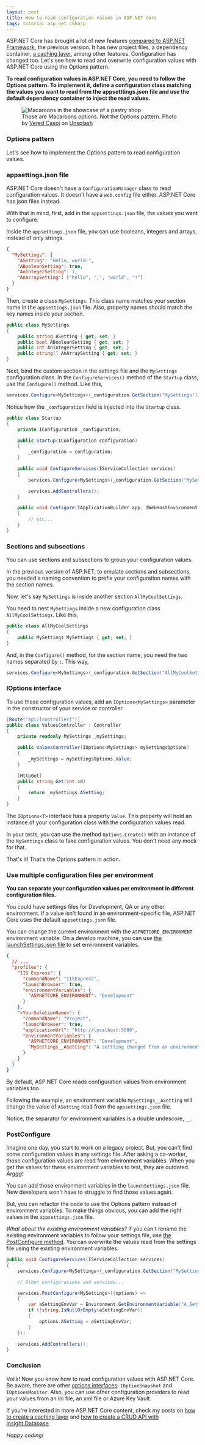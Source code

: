 ```yaml
---
layout: post
title: How to read configuration values in ASP.NET Core
tags: tutorial asp.net csharp
---
```


ASP.NET Core has brought a lot of new features [compared to ASP.NET Framework](https://canro91.github.io/2020/03/23/GuideToNetCore/), the previous version. It has new project files, a dependency container, [a caching layer](https://canro91.github.io/2020/06/29/HowToAddACacheLayer/), among other features. Configuration has changed too. Let's see how to read and overwrite configuration values with ASP.NET Core using the Options pattern.

**To read configuration values in ASP.NET Core, you need to follow the Options pattern. To implement it, define a configuration class matching the values you want to read from the appsetttings.json file and use the default dependency container to inject the read values.**

<figure>
<img src="https://images.unsplash.com/photo-1589210212007-20415bd621b1?ixlib=rb-1.2.1&q=80&fm=jpg&crop=entropy&cs=tinysrgb&w=800&h=400&fit=crop" alt="Macaroons in the showcase of a pastry shop" />

<figcaption>Those are Macaroons options. Not the Options pattern. <span>Photo by <a href="https://unsplash.com/@veredcc?utm_source=unsplash&amp;utm_medium=referral&amp;utm_content=creditCopyText">Vered Caspi</a> on <a href="https://unsplash.com/s/photos/choices?utm_source=unsplash&amp;utm_medium=referral&amp;utm_content=creditCopyText">Unsplash</a></span></figcaption>
</figure>

### Options pattern

Let's see how to implement the Options pattern to read configuration values.

### appsettings.json file

ASP.NET Core doesn't have a `ConfigurationManager` class to read configuration values. It doesn't have a `web.config` file either. ASP.NET Core has json files instead.

With that in mind, first, add in the `appsettings.json` file, the values you want to configure.

Inside the `appsettings.json` file, you can use booleans, integers and arrays, instead of only strings.

```json
{
  "MySettings": {
    "ASetting": "Hello, world!",
    "ABooleanSetting": true,
    "AnIntegerSetting": 1,
    "AnArraySetting": ["hello", ",", "world", "!"]
  }
}
```

Then, create a class `MySettings`. This class name matches your section name in the `appsettings.json` file. Also, property names should match the key names inside your section.

```csharp
public class MySettings
{
    public string ASetting { get; set; }
    public bool ABooleanSetting { get; set; }
    public int AnIntegerSetting { get; set; }
    public string[] AnArraySetting { get; set; }
}
```

Next, bind the custom section in the settings file and the `MySettings` configuration class. In the `ConfigureServices()` method of the `Startup` class, use the `Configure()` method. Like this, 

```csharp
services.Configure<MySettings>(_configuration.GetSection("MySettings"));
```

Notice how the `_configuration` field is injected into the `Startup` class.

```csharp
public class Startup
{
    private IConfiguration _configuration;

    public Startup(IConfiguration configuration)
    {
        _configuration = configuration;
    }

    public void ConfigureServices(IServiceCollection services)
    {
        services.Configure<MySettings>(_configuration.GetSection("MySettings"));

        services.AddControllers();
    }

    public void Configure(IApplicationBuilder app, IWebHostEnvironment env)
    {
        // etc...
    }
}
```

### Sections and subsections

You can use sections and subsections to group your configuration values.

In the previous version of ASP.NET, to emulate sections and subsections, you needed a naming convention to prefix your configuration names with the section names.

Now, let's say `MySettings` is inside another section `AllMyCoolSettings`.

You need to nest `MySettings` inside a new configuration class `AllMyCoolSettings`. Like this,

```csharp
public class AllMyCoolSettings
{
    public MySettings MySettings { get; set; }
}
```

And, in the `Configure()` method, for the section name, you need the two names separated by `:`. This way,

```csharp
services.Configure<MySettings>(_configuration.GetSection("AllMyCoolSettings:MySettings"));
```

### IOptions interface

To use these configuration values, add an `IOptions<MySettings>` parameter in the constructor of your service or controller.

```csharp
[Route("api/[controller]")]
public class ValuesController : Controller
{
    private readonly MySettings _mySettings;

    public ValuesController(IOptions<MySettings> mySettingsOptions)
    {
        _mySettings = mySettingsOptions.Value;
    }

    [HttpGet]
    public string Get(int id)
    {
        return _mySettings.ASetting;
    }
}
```

The `IOptions<T>` interface has a property `Value`. This property will hold an instance of your configuration class with the configuration values read.

In your tests, you can use the method `Options.Create()` with an instance of the `MySettings` class to fake configuration values. You don't need any mock for that.

That's it! That's the Options pattern in action.

### Use multiple configuration files per environment

**You can separate your configuration values per environment in different configuration files.**

You could have settings files for Development, QA or any other environment. If a value isn't found in an environment-specific file, ASP.NET Core uses the default `appsettings.json` file.

You can change the current environment with the `ASPNETCORE_ENVIRONMENT` environment variable. On a develop machine, you can use [the launchSettings.json file](https://docs.microsoft.com/en-us/aspnet/core/fundamentals/environments?view=aspnetcore-3.1#development-and-launchsettingsjson) to set environment variables.

```json
{
  // ...
  "profiles": {
    "IIS Express": {
      "commandName": "IISExpress",
      "launchBrowser": true,
      "environmentVariables": {
        "ASPNETCORE_ENVIRONMENT": "Development"
      }
    },
    "<YourSolutionName>": {
      "commandName": "Project",
      "launchBrowser": true,
      "applicationUrl": "http://localhost:5000",
      "environmentVariables": {
        "ASPNETCORE_ENVIRONMENT": "Development",
        "MySettings__ASetting": "A settting changed from an environment var"
      }
    }
  }
}
```

By default, ASP.NET Core reads configuration values from environment variables too.

Following the example, an environment variable `MySettings__ASetting` will change the value of `ASetting` read from the `appsettings.json` file.

Notice, the separator for environment variables is a double undescore, `__`.

### PostConfigure

Imagine one day, you start to work on a legacy project. But, you can't find some configuration values in any settings file. After asking a co-worker, those configuration values are read from environment variables. When you get the values for these environment variables to test, they are outdated. _Arggg!_

You can add those environment variables in the `launchSettings.json` file. New developers won't have to struggle to find those values again.

But, you can refactor the code to use the Options pattern instead of environment variables. To make things obvious, you can add the right values in the `appsettings.json` file.

_What about the existing environment variables?_ If you can't rename the existing environment variables to follow your settings file, use [the PostConfigure method](https://docs.microsoft.com/en-us/aspnet/core/fundamentals/configuration/options?view=aspnetcore-3.1#options-post-configuration). You can overwrite the values read from the settings file using the existing environment variables.

```csharp
public void ConfigureServices(IServiceCollection services)
{
    services.Configure<MySettings>(_configuration.GetSection("MySettings"));

    // Other configurations and services...

    services.PostConfigure<MySettings>((options) =>
    {
        var aSettingEnvVar = Environment.GetEnvironmentVariable("A_Setting");
        if (!string.IsNullOrEmpty(aSettingEnvVar))
        {
            options.ASetting = aSettingEnvVar;
        }
    });

    services.AddControllers();
}
```

### Conclusion

Voilà! Now you know how to read configuration values with ASP.NET Core. Be aware, there are other [options interfaces](https://docs.microsoft.com/en-us/aspnet/core/fundamentals/configuration/options?view=aspnetcore-3.1#options-interfaces): `IOptionSnapshot` and `IOptionsMonitor`. Also, you can use other configuration providers to read your values from an ini file, an xml file or Azure Key Vault.

If you're interested in more ASP.NET Core content, check my posts on [how to create a caching layer](https://canro91.github.io/2020/06/29/HowToAddACacheLayer/) and [how to create a CRUD API with Insight.Database](https://canro91.github.io/2020/05/01/InsightDatabase/).

_Happy coding!_
